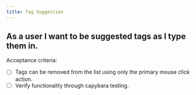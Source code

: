 ```yaml
---
title: Tag Suggestion
---
```


## As a user I want to be suggested tags as I type them in.

Acceptance criteria:
- [ ] Tags can be removed from the list using only the primary mouse click
  action.
- [ ] Verify functionality through capybara testing.

